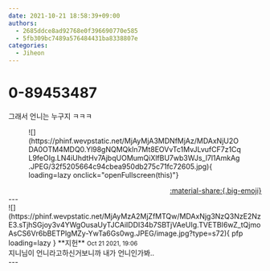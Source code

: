 ```yaml
---
date: 2021-10-21 18:58:39+09:00
authors:
  - 2685ddce8ad92768e0f396690770e585
  - 5fb309bc7489a576484431ba8338807e
categories:
  - Jiheon
---
```


# 0-89453487

<div class="post-container" markdown="1">
<div class="content-container md-sidebar__scrollwrap" markdown="1">

그래서 언니는 누구지 ㅋㅋㅋ 
<figure markdown="1">
![](https://phinf.wevpstatic.net/MjAyMjA3MDNfMjAz/MDAxNjU2ODA0OTM4MDQ0.Yl98gNQMQkln7Mt8EOVvTc1MvJLvufCF7z1CqL9feOIg.LN4iUhdtHv7AjbqUOMumQiXlfBU7wb3WJs_l7l1AmkAg.JPEG/32f5205664c94cbea950db275c71fc72605.jpg){ loading=lazy onclick="openFullscreen(this)"}
</figure>


</div>
</div>

<div style="text-align: right;" markdown="1">
<a href="https://weverse.io/fromis9/fanpost/0-89453487" style="text-align: right;">:material-share:{.big-emoji}</a>
</div>
---

<div class="comments-container md-sidebar__scrollwrap" markdown="1">
<div class="comment" markdown="1">
<div class='id-container' markdown="1">
![](https://phinf.wevpstatic.net/MjAyMzA2MjZfMTQw/MDAxNjg3NzQ3NzE2NzE3.sTjhSGjoy3v4YWgOusaUyTJCAiIDDI34b7SBTjVAeUIg.TVETBI6wZ_tQjmoAsCS6Vr6bBETPlgMZy-YwTa6Gs0wg.JPEG/image.jpg?type=s72){ pfp loading=lazy }
**<span class="artist">지헌</span>** <small>Oct 21 2021, 19:06</small><br>
</div>
<div class='comment-body' markdown="1">
지니님이 언니라고하신거보니까 내가 언니인가봐..
</div>
</div>
</div>
---
